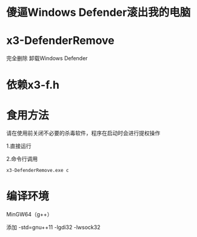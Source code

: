 # 傻逼Windows Defender滚出我的电脑

# x3-DefenderRemove
完全删除 卸载Windows Defender

# 依赖x3-f.h

# 食用方法

请在使用前关闭不必要的杀毒软件，程序在启动时会进行提权操作

1.直接运行

2.命令行调用

    x3-DefenderRemove.exe c

# 编译环境
MinGW64（g++）

添加 -std=gnu++11 -lgdi32 -lwsock32
